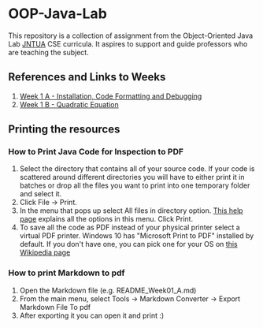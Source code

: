 # OOP-Java-Lab

This repository is a collection of assignment from the Object-Oriented Java Lab [JNTUA](https://www.jntua.ac.in/) CSE curricula. It aspires to support and guide professors who are teaching the subject.

## References and Links to Weeks
1. [Week 1 A - Installation, Code Formatting and Debugging](Week-01/src/a/installation/README.md)
2. [Week 1 B - Quadratic Equation](Week-01/src/b/equation/README.md)

## Printing the resources

### How to Print Java Code for Inspection to PDF
 
1. Select the directory that contains all of your source code. If your code is scattered around different directories you will have to either print it in batches or drop all the files you want to print into one temporary folder and select it. 
2. Click File -> Print.
3. In the menu that pops up select All files in directory option. [This help page](https://www.jetbrains.com/help/idea/2016.2/print.html) explains all the options in this menu. Click Print.
4. To save all the code as PDF instead of your physical printer select a virtual PDF printer. Windows 10 has "Microsoft Print to PDF" installed by default. If you don't have one, you can pick one for your OS on [this Wikipedia page](https://en.wikipedia.org/wiki/List_of_virtual_printer_software)

### How to print Markdown to pdf

1. Open the Markdown file (e.g. README_Week01_A.md)
2. From the main menu, select Tools -> Markdown Converter -> Export Markdown File To pdf
3. After exporting it you can open it and print :)
